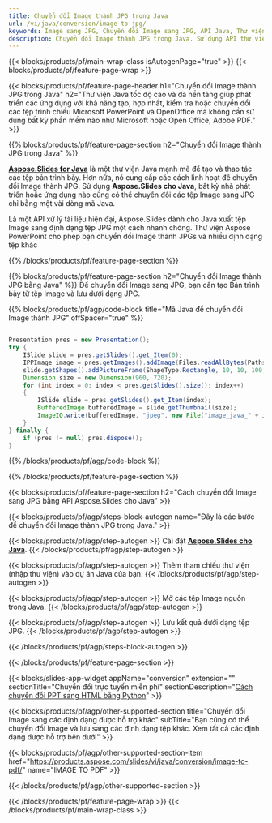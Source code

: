 ```yaml
---
title: Chuyển đổi Image thành JPG trong Java
url: /vi/java/conversion/image-to-jpg/
keywords: Image sang JPG, Chuyển đổi Image sang JPG, API Java, Thư viện Java, Image, JPG
description: Chuyển đổi Image thành JPG trong Java. Sử dụng API thư viện Java để chuyển đổi tệp Image thành tệp JPG
---
```


{{< blocks/products/pf/main-wrap-class isAutogenPage="true" >}}
{{< blocks/products/pf/feature-page-wrap >}}

{{< blocks/products/pf/feature-page-header h1="Chuyển đổi Image thành JPG trong Java" h2="Thư viện Java tốc độ cao và đa nền tảng giúp phát triển các ứng dụng với khả năng tạo, hợp nhất, kiểm tra hoặc chuyển đổi các tệp trình chiếu Microsoft PowerPoint và OpenOffice mà không cần sử dụng bất kỳ phần mềm nào như Microsoft hoặc Open Office, Adobe PDF." >}}

{{% blocks/products/pf/feature-page-section h2="Chuyển đổi Image thành JPG trong Java" %}}

[**Aspose.Slides for Java**](https://products.aspose.com/slides/vi/java/) là một thư viện Java mạnh mẽ để tạo và thao tác các tệp bản trình bày. Hơn nữa, nó cung cấp các cách linh hoạt để chuyển đổi Image thành JPG. Sử dụng **Aspose.Slides cho Java**, bất kỳ nhà phát triển hoặc ứng dụng nào cũng có thể chuyển đổi các tệp Image sang JPG chỉ bằng một vài dòng mã Java.

Là một API xử lý tài liệu hiện đại, Aspose.Slides dành cho Java xuất tệp Image sang định dạng tệp JPG một cách nhanh chóng. Thư viện Aspose PowerPoint cho phép bạn chuyển đổi Image thành JPGs và nhiều định dạng tệp khác

{{% /blocks/products/pf/feature-page-section %}}

{{% blocks/products/pf/feature-page-section  h2="Chuyển đổi Image thành JPG bằng Java" %}}
Để chuyển đổi Image sang JPG, bạn cần tạo Bản trình bày từ tệp Image và lưu dưới dạng JPG.

{{% blocks/products/pf/agp/code-block title="Mã Java để chuyển đổi Image thành JPG" offSpacer="true" %}}

```java

Presentation pres = new Presentation();
try {
    ISlide slide = pres.getSlides().get_Item(0);
	IPPImage image = pres.getImages().addImage(Files.readAllBytes(Paths.get("image.png")));
	slide.getShapes().addPictureFrame(ShapeType.Rectangle, 10, 10, 100, 100, image);
    Dimension size = new Dimension(960, 720);
    for (int index = 0; index < pres.getSlides().size(); index++)
    {
        ISlide slide = pres.getSlides().get_Item(index);
        BufferedImage bufferedImage = slide.getThumbnail(size);
        ImageIO.write(bufferedImage, "jpeg", new File("image_java_" + index + ".jpg"));
    }
} finally {
    if (pres != null) pres.dispose();
}
```


{{% /blocks/products/pf/agp/code-block %}}

{{% /blocks/products/pf/feature-page-section %}}

{{< blocks/products/pf/feature-page-section  h2="Cách chuyển đổi Image sang JPG bằng API Aspose.Slides cho Java" >}}

{{< blocks/products/pf/agp/steps-block-autogen name="Đây là các bước để chuyển đổi Image thành JPG trong Java." >}}

{{< blocks/products/pf/agp/step-autogen >}}
Cài đặt [**Aspose.Slides cho Java**](https://products.aspose.com/slides/vi/java/).
{{< /blocks/products/pf/agp/step-autogen >}}

{{< blocks/products/pf/agp/step-autogen >}}
Thêm tham chiếu thư viện (nhập thư viện) vào dự án Java của bạn.
{{< /blocks/products/pf/agp/step-autogen >}}

{{< blocks/products/pf/agp/step-autogen >}}
Mở các tệp Image nguồn trong Java.
{{< /blocks/products/pf/agp/step-autogen >}}

{{< blocks/products/pf/agp/step-autogen >}}
Lưu kết quả dưới dạng tệp JPG.
{{< /blocks/products/pf/agp/step-autogen >}}

{{< /blocks/products/pf/agp/steps-block-autogen >}}

{{< /blocks/products/pf/feature-page-section >}}

{{< blocks/slides-app-widget  appName="conversion" extension="" sectionTitle="Chuyển đổi trực tuyến miễn phí" sectionDescription="[Cách chuyển đổi PPT sang HTML bằng Python](https://products.aspose.com/slides/vi/python-net/conversion/ppt-to-html/)" >}}

{{< blocks/products/pf/agp/other-supported-section title="Chuyển đổi Image sang các định dạng được hỗ trợ khác" subTitle="Bạn cũng có thể chuyển đổi Image và lưu sang các định dạng tệp khác. Xem tất cả các định dạng được hỗ trợ bên dưới" >}}

{{< blocks/products/pf/agp/other-supported-section-item href="https://products.aspose.com/slides/vi/java/conversion/image-to-pdf/" name="IMAGE TO PDF" >}}


{{< /blocks/products/pf/agp/other-supported-section >}}

{{< /blocks/products/pf/feature-page-wrap >}}
{{< /blocks/products/pf/main-wrap-class >}}